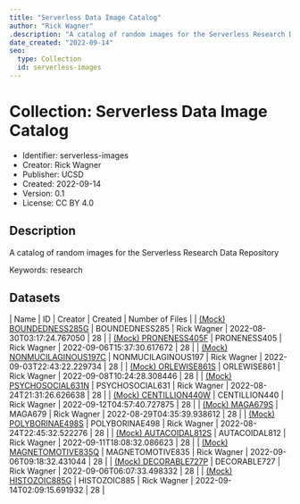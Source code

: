 ```yaml
---
title: "Serverless Data Image Catalog"
author: "Rick Wagner"
.description: "A catalog of random images for the Serverless Research Data Repository"
date_created: "2022-09-14"
seo:
  type: Collection
  id: serverless-images
---
```

# Collection: Serverless Data Image Catalog
- Identifier: serverless-images
- Creator: Rick Wagner
- Publisher: UCSD
- Created: 2022-09-14
- Version: 0.1
- License: CC BY 4.0
## Description
A catalog of random images for the Serverless Research Data Repository

Keywords: research
## Datasets
| Name | ID | Creator | Created | Number of Files |
|  [(Mock) BOUNDEDNESS285G](BOUNDEDNESS285.html)   | BOUNDEDNESS285 | Rick Wagner | 2022-08-30T03:17:24.767050 | 28 |
|  [(Mock) PRONENESS405F](PRONENESS405.html)   | PRONENESS405 | Rick Wagner | 2022-09-06T15:37:30.617672 | 28 |
|  [(Mock) NONMUCILAGINOUS197C](NONMUCILAGINOUS197.html)   | NONMUCILAGINOUS197 | Rick Wagner | 2022-09-03T22:43:22.229734 | 28 |
|  [(Mock) ORLEWISE861S](ORLEWISE861.html)   | ORLEWISE861 | Rick Wagner | 2022-09-08T10:24:28.308446 | 28 |
|  [(Mock) PSYCHOSOCIAL631N](PSYCHOSOCIAL631.html)   | PSYCHOSOCIAL631 | Rick Wagner | 2022-08-24T21:31:26.626638 | 28 |
|  [(Mock) CENTILLION440W](CENTILLION440.html)   | CENTILLION440 | Rick Wagner | 2022-09-12T04:57:40.727875 | 28 |
|  [(Mock) MAGA679S](MAGA679.html)   | MAGA679 | Rick Wagner | 2022-08-29T04:35:39.938612 | 28 |
|  [(Mock) POLYBORINAE498S](POLYBORINAE498.html)   | POLYBORINAE498 | Rick Wagner | 2022-08-24T22:45:32.522276 | 28 |
|  [(Mock) AUTACOIDAL812S](AUTACOIDAL812.html)   | AUTACOIDAL812 | Rick Wagner | 2022-09-11T18:08:32.086623 | 28 |
|  [(Mock) MAGNETOMOTIVE835Q](MAGNETOMOTIVE835.html)   | MAGNETOMOTIVE835 | Rick Wagner | 2022-09-06T09:18:32.431044 | 28 |
|  [(Mock) DECORABLE727P](DECORABLE727.html)   | DECORABLE727 | Rick Wagner | 2022-09-06T06:07:33.498332 | 28 |
|  [(Mock) HISTOZOIC885G](HISTOZOIC885.html)   | HISTOZOIC885 | Rick Wagner | 2022-09-14T02:09:15.691932 | 28 |

